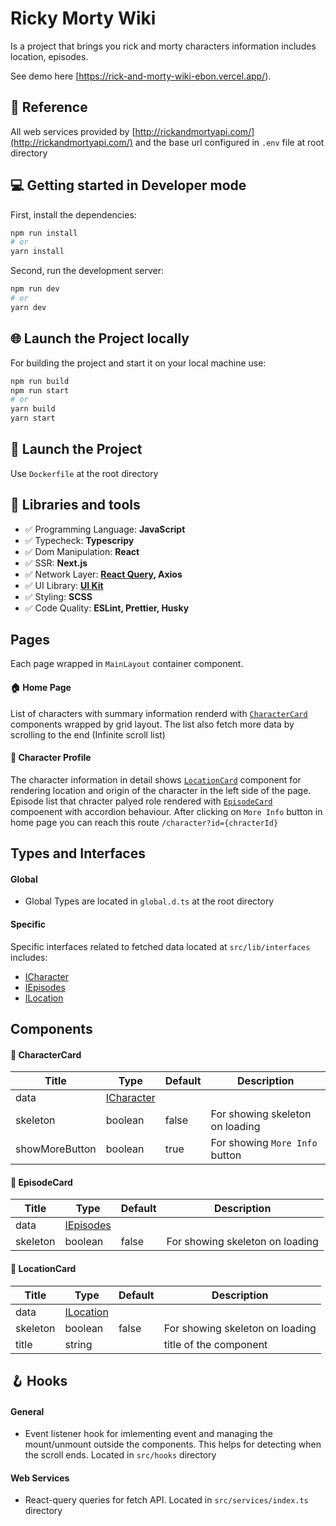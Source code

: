 # Ricky Morty Wiki

Is a project that brings you rick and morty characters information includes location, episodes.

See demo here [https://rick-and-morty-wiki-ebon.vercel.app/).

## 🔗 Reference

All web services provided by [http://rickandmortyapi.com/](http://rickandmortyapi.com/) and the base url configured in `.env` file at root directory

## 💻 Getting started in Developer mode

First, install the dependencies:

```bash
npm run install
# or
yarn install
```

Second, run the development server:

```bash
npm run dev
# or
yarn dev
```

## 🌐 Launch the Project locally

For building the project and start it on your local machine use:

```bash
npm run build
npm run start
# or
yarn build
yarn start
```

## 🚀 Launch the Project

Use `Dockerfile` at the root directory

## 🧰 Libraries and tools

- ✅ Programming Language: **JavaScript**
- ✅ Typecheck: **Typescripy**
- ✅ Dom Manipulation: **React**
- ✅ SSR: **Next.js**
- ✅ Network Layer: **[React Query](https://react-query.tanstack.com/), Axios**
- ✅ UI Library: **[UI Kit](https://getuikit.com/)**
- ✅ Styling: **SCSS**
- ✅ Code Quality: **ESLint, Prettier, Husky**

## Pages

Each page wrapped in `MainLayout` container component.

#### 🏠 Home Page

List of characters with summary information renderd with [`CharacterCard`](https://github.com/milixov/ricky-morty-wiki#charactercard) components wrapped by grid layout. The list also fetch more data by scrolling to the end (Infinite scroll list)

#### 🤡 Character Profile

The character information in detail shows [`LocationCard`](https://github.com/milixov/ricky-morty-wiki#locationcard) component for rendering location and origin of the character in the left side of the page. Episode list that chracter palyed role rendered with [`EpisodeCard`](https://github.com/milixov/ricky-morty-wiki#episodecard) compoenent with accordion behaviour. After clicking on `More Info` button in home page you can reach this route `/character?id={chracterId}`

## Types and Interfaces

#### Global

- Global Types are located in `global.d.ts` at the root directory

#### Specific

Specific interfaces related to fetched data located at `src/lib/interfaces` includes:

- [ICharacter](https://github.com/milixov/ricky-morty-wiki/blob/main/src/lib/interfaces/ICharacter.ts)
- [IEpisodes](https://github.com/milixov/ricky-morty-wiki/blob/main/src/lib/interfaces/IEpisode.ts)
- [ILocation](https://github.com/milixov/ricky-morty-wiki/blob/main/src/lib/interfaces/ILocation.ts)

## Components

#### 📝 CharacterCard

| Title          | Type                                                                                                 | Default | Description                     |
| -------------- | ---------------------------------------------------------------------------------------------------- | ------- | ------------------------------- |
| data           | [ICharacter](https://github.com/milixov/ricky-morty-wiki/blob/main/src/lib/interfaces/ICharacter.ts) |         |                                 |
| skeleton       | boolean                                                                                              | false   | For showing skeleton on loading |
| showMoreButton | boolean                                                                                              | true    | For showing `More Info` button  |

#### 🍿 EpisodeCard

| Title    | Type                                                                                              | Default | Description                     |
| -------- | ------------------------------------------------------------------------------------------------- | ------- | ------------------------------- |
| data     | [IEpisodes](https://github.com/milixov/ricky-morty-wiki/blob/main/src/lib/interfaces/IEpisode.ts) |         |                                 |
| skeleton | boolean                                                                                           | false   | For showing skeleton on loading |

#### 📍 LocationCard

| Title    | Type                                                                                               | Default | Description                     |
| -------- | -------------------------------------------------------------------------------------------------- | ------- | ------------------------------- |
| data     | [ILocation](https://github.com/milixov/ricky-morty-wiki/blob/main/src/lib/interfaces/ILocation.ts) |         |                                 |
| skeleton | boolean                                                                                            | false   | For showing skeleton on loading |
| title    | string                                                                                             |         | title of the component          |

## 🪝 Hooks

#### General

- Event listener hook for imlementing event and managing the mount/unmount outside the components. This helps for detecting when the scroll ends. Located in `src/hooks` directory

#### Web Services

- React-query queries for fetch API. Located in `src/services/index.ts` directory
